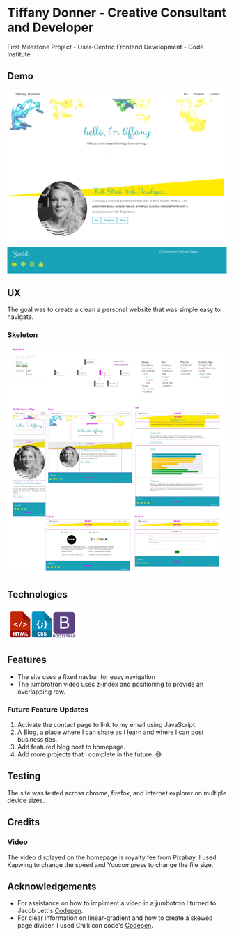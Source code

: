 # Tiffany Donner - Creative Consultant and Developer
First Milestone Project - User-Centric Frontend Development - Code Institute

## Demo
![tiffaydonner.com](/assets/images/screencapture-tiffanydonner-profilepage.png "Screenshot of Homepage")

## UX
The goal was to create a clean a personal website that was simple easy to navigate.

### Skeleton
![Wireframes](/assets/images/Profile-Page-Artboard.jpg "Brandingand Wireframes Image")

## Technologies
![HTML5, CSS, Bootstap4](/assets/images/technologies.png "HTML5, CSS, Bootstap4")

## Features
- The site uses a fixed navbar for easy navigation
- The jumbrotron video uses z-index and positioning to provide an overlapping row.

### Future Feature Updates
1. Activate the contact page to link to my email using JavaScript.
2. A Blog, a place where I can share as I learn and where I can post business tips.
3. Add featured blog post to homepage.
4. Add more projects that I complete in the future. :smile:

## Testing
The site was tested across chrome, firefox, and internet explorer on multiple device sizes.

## Credits

### Video
The video displayed on the homepage is royalty fee from Pixabay. I used Kapwing to change the speed
and Youcompress to change the file size.


## Acknowledgements
- For assistance on how to impliment a video in a jumbotron I turned  to Jacob Lett's [Codepen](https://codepen.io/JacobLett/pen/LmWvLZ).
- For clear information on linear-gradient and how to create a skewed page divider, I used 
    Chilli con code's [Codepen](https://codepen.io/chilliconcode/pen/epQORa).
